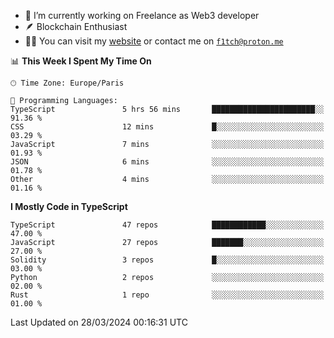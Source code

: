 - 🔭 I’m currently working on Freelance as Web3 developer
- 🪶 Blockchain Enthusiast
- 👨‍💻 You can visit my [website](https://f1tch.xyz) or contact me on [`f1tch@proton.me`](mailto:f1tch@proton.me)

<!--START_SECTION:waka-->
📊 **This Week I Spent My Time On** 

```text
🕑︎ Time Zone: Europe/Paris

💬 Programming Languages: 
TypeScript               5 hrs 56 mins       ███████████████████████░░   91.36 % 
CSS                      12 mins             █░░░░░░░░░░░░░░░░░░░░░░░░   03.29 % 
JavaScript               7 mins              ░░░░░░░░░░░░░░░░░░░░░░░░░   01.93 % 
JSON                     6 mins              ░░░░░░░░░░░░░░░░░░░░░░░░░   01.78 % 
Other                    4 mins              ░░░░░░░░░░░░░░░░░░░░░░░░░   01.16 % 
```

**I Mostly Code in TypeScript** 

```text
TypeScript               47 repos            ████████████░░░░░░░░░░░░░   47.00 % 
JavaScript               27 repos            ███████░░░░░░░░░░░░░░░░░░   27.00 % 
Solidity                 3 repos             █░░░░░░░░░░░░░░░░░░░░░░░░   03.00 % 
Python                   2 repos             ░░░░░░░░░░░░░░░░░░░░░░░░░   02.00 % 
Rust                     1 repo              ░░░░░░░░░░░░░░░░░░░░░░░░░   01.00 % 
```




 Last Updated on 28/03/2024 00:16:31 UTC
<!--END_SECTION:waka-->
